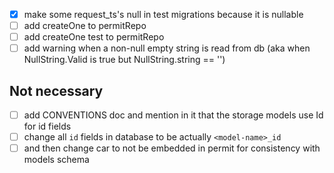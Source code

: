 - [x] make some request_ts's null in test migrations because it is nullable
- [ ] add createOne to permitRepo
- [ ] add createOne test to permitRepo
- [ ] add warning when a non-null empty string is read from db (aka when NullString.Valid is true but NullString.string == '')
## Not necessary
- [ ] add CONVENTIONS doc and mention in it that the storage models use <model-name>Id for id fields
- [ ] change all `id` fields in database to be actually `<model-name>_id`
- [ ] and then change car to not be embedded in permit for consistency with models schema
